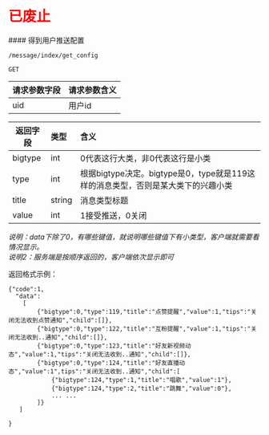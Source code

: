 
<h1><font color=red>已废止</font></h1>
#### 得到用户推送配置

~~~
/message/index/get_config
~~~
~~~
GET
~~~

| 请求参数字段        | 请求参数含义  |
| -------- |:------|
|uid         |  用户id|

| 返回字段        | 类型 |含义  |
| -------- |:------|:------|
|bigtype   | int      | 0代表这行大类，非0代表这行是小类   |
|type      | int   | 根据bigtype决定。bigtype是0，type就是119这样的消息类型，否则是某大类下的兴趣小类   |
|title     | string    | 消息类型标题   |
|value     | int    | 1接受推送，0关闭   |

*说明：data下除了0，有哪些键值，就说明哪些键值下有小类型，客户端就需要看情况显示。*  
*说明2：服务端是按顺序返回的，客户端依次显示即可*  


返回格式示例：   
~~~
{"code":1,
  "data":
    [
        {"bigtype":0,"type":119,"title":"点赞提醒","value":1,"tips":"关闭无法收到点赞通知","child":[]},
        {"bigtype":0,"type":122,"title":"互粉提醒","value":1,"tips":"关闭无法收到..通知","child":[]},
        {"bigtype":0,"type":123,"title":"好友新视频动态","value":1,"tips":"关闭无法收到..通知","child":[]},
        {"bigtype":0,"type":124,"title":"好友直播动态","value":1",tips":"关闭无法收到..通知","child":[
            {"bigtype":124,"type":1,"title":"唱歌","value":1"},
            {"bigtype":124,"type":2,"title":"跳舞","value":0"},
            ... ...
        ]}
   ]
    
}
~~~




